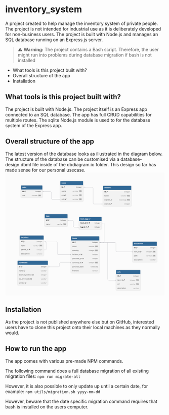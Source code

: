 # inventory_system

A project created to help manage the inventory system of private people. The project is not intended for industrial use as it is deliberately developed for non-business users. The project is built with Node.js and manages an SQL database running on an Express.js server.

> :warning: **Warning:** The project contains a Bash script. Therefore, the user might run into problems during database migration if bash is not installed

- What tools is this project built with?
- Overall structure of the app
- Installation

## What tools is this project built with?

The project is built with Node.js. The project itself is an Express app connected to an SQL database. The app has full CRUD capabilities for multiple routes. The sqlite Node.js module is used to for the database system of the Express app.

## Overall structure of the app

The latest version of the database looks as illustrated in the diagram below. The structure of the database can be customised via a database-design.dbml file inside of the dbdiagram.io folder. This design so far has made sense for our personal usecase.
![alt text](./dbdiagram.io/database-design.png)

## Installation

As the project is not published anywhere else but on GitHub, interested users have to clone this project onto their local machines as they normally would.

## How to run the app

The app comes with various pre-made NPM commands.

The following command does a full database migration of all existing migration files:
`npm run migrate-all`

However, it is also possible to only update up until a certain date, for example:
`npm utils/migration.sh yyyy-mm-dd`

However, beware that the date specific migration command requires that bash is installed on the users computer.
